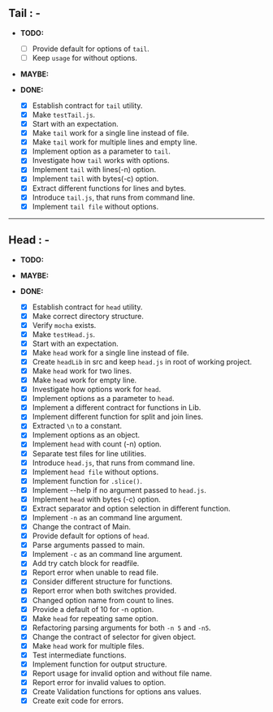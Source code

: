 ## Tail : - 

* __TODO:__

  - [ ] Provide default for options of `tail`.
  - [ ] Keep `usage` for without options.

* __MAYBE:__

* __DONE:__

  - [x] Establish contract for `tail` utility.
  - [x] Make `testTail.js`.
  - [x] Start with an expectation.
  - [x] Make `tail` work for a single line instead of file.
  - [x] Make `tail` work for multiple lines and empty line.
  - [x] Implement option as a parameter to `tail`.
  - [x] Investigate how `tail` works with options.
  - [x] Implement `tail` with lines(-n) option.
  - [x] Implement `tail` with bytes(-c) option.
  - [x] Extract different functions for lines and bytes. 
  - [x] Introduce `tail.js`, that runs from command line.
  - [x] Implement `tail file` without options.

---

## Head : -

* __TODO:__

* __MAYBE:__

* __DONE:__

    - [x] Establish contract for `head` utility.
    - [x] Make correct directory structure.
    - [x] Verify `mocha` exists.
    - [x] Make `testHead.js`.
    - [x] Start with an expectation.
    - [x] Make `head` work for a single line instead of file.
    - [x] Create `headLib` in src and keep `head.js` in root of working   project.
    - [x] Make `head` work for two lines. 
    - [x] Make `head` work for empty line.  
    - [x] Investigate how options work for `head`.  
    - [x] Implement options as a parameter to `head`. 
    - [x] Implement a different contract for functions in Lib.  
    - [x] Implement different function for split and join lines.  
    - [x] Extracted `\n` to a constant. 
    - [x] Implement options as an object. 
    - [x] Implement `head` with count (-n) option.  
    - [x] Separate test files for line utilities. 
    - [x] Introduce `head.js`, that runs from command line.   
    - [x] Implement `head file` without options.  
    - [x] Implement function for `.slice()`.  
    - [x] Implement --help if no argument passed to `head.js`.  
    - [x] Implement `head` with bytes (-c) option.  
    - [x] Extract separator and option selection in different function. 
    - [x] Implement `-n` as an command line argument. 
    - [x] Change the contract of Main.  
    - [x] Provide default for options of `head`.  
    - [x] Parse arguments passed to main. 
    - [x] Implement `-c` as an command line argument. 
    - [x] Add try catch block for readfile. 
    - [x] Report error when unable to read file.  
    - [x] Consider different structure for functions. 
    - [x] Report error when both switches provided. 
    - [x] Changed option name from count to lines.  
    - [x] Provide a default of 10 for -n option.  
    - [x] Make `head` for repeating same option.  
    - [x] Refactoring parsing arguments for both `-n 5` and `-n5`.  
    - [x] Change the contract of selector for given object. 
    - [x] Make `head` work for multiple files.  
    - [x] Test intermediate functions.  
    - [x] Implement function for output structure.  
    - [x] Report usage for invalid option and without file name.
    - [x] Report error for invalid values to option.
    - [x] Create Validation functions for options ans values.
    - [x] Create exit code for errors.